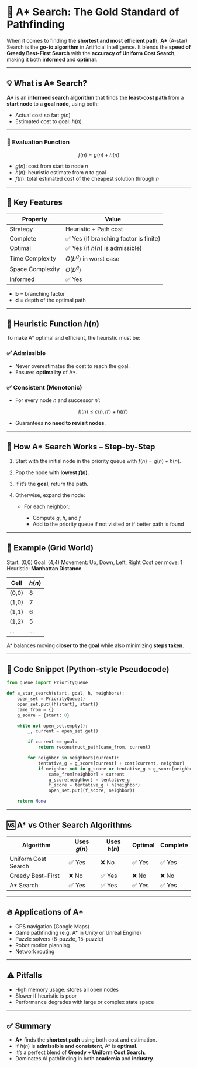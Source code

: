 
# 🌟 A\* Search: The Gold Standard of Pathfinding

When it comes to finding the **shortest and most efficient path**, **A\*** (A-star) Search is the **go-to algorithm** in Artificial Intelligence. It blends the **speed of Greedy Best-First Search** with the **accuracy of Uniform Cost Search**, making it both **informed** and **optimal**.

---

## 💡 What is A\* Search?

**A\*** is an **informed search algorithm** that finds the **least-cost path** from a **start node** to a **goal node**, using both:

* Actual cost so far: $g(n)$
* Estimated cost to goal: $h(n)$

---

### 🔢 Evaluation Function

$$
f(n) = g(n) + h(n)
$$

* $g(n)$: cost from start to node $n$
* $h(n)$: heuristic estimate from $n$ to goal
* $f(n)$: total estimated cost of the cheapest solution through $n$

---

## 📌 Key Features

| Property         | Value                                 |
| ---------------- | ------------------------------------- |
| Strategy         | Heuristic + Path cost                 |
| Complete         | ✅ Yes (if branching factor is finite) |
| Optimal          | ✅ Yes (if $h(n)$ is admissible)       |
| Time Complexity  | $O(b^d)$ in worst case                |
| Space Complexity | $O(b^d)$                              |
| Informed         | ✅ Yes                                 |

* **b** = branching factor
* **d** = depth of the optimal path

---

## 🧠 Heuristic Function $h(n)$

To make A\* optimal and efficient, the heuristic must be:

### ✅ Admissible

* Never overestimates the cost to reach the goal.
* Ensures **optimality** of A\*.

### ✅ Consistent (Monotonic)

* For every node $n$ and successor $n'$:

  $$
  h(n) \leq c(n, n') + h(n')
  $$
* Guarantees **no need to revisit nodes**.

---

## 🧭 How A\* Search Works – Step-by-Step

1. Start with the initial node in the priority queue with $f(n) = g(n) + h(n)$.
2. Pop the node with **lowest $f(n)$**.
3. If it’s the **goal**, return the path.
4. Otherwise, expand the node:

   * For each neighbor:

     * Compute $g$, $h$, and $f$
     * Add to the priority queue if not visited or if better path is found

---

## 🔄 Example (Grid World)

Start: (0,0)
Goal: (4,4)
Movement: Up, Down, Left, Right
Cost per move: 1
Heuristic: **Manhattan Distance**

| Cell  | $h(n)$ |
| ----- | ------ |
| (0,0) | 8      |
| (1,0) | 7      |
| (1,1) | 6      |
| (1,2) | 5      |
| ...   | ...    |

A\* balances moving **closer to the goal** while also minimizing **steps taken**.

---

## 🧮 Code Snippet (Python-style Pseudocode)

```python
from queue import PriorityQueue

def a_star_search(start, goal, h, neighbors):
    open_set = PriorityQueue()
    open_set.put((h(start), start))
    came_from = {}
    g_score = {start: 0}

    while not open_set.empty():
        _, current = open_set.get()

        if current == goal:
            return reconstruct_path(came_from, current)

        for neighbor in neighbors(current):
            tentative_g = g_score[current] + cost(current, neighbor)
            if neighbor not in g_score or tentative_g < g_score[neighbor]:
                came_from[neighbor] = current
                g_score[neighbor] = tentative_g
                f_score = tentative_g + h(neighbor)
                open_set.put((f_score, neighbor))

    return None
```

---

## 🆚 A\* vs Other Search Algorithms

| Algorithm           | Uses $g(n)$ | Uses $h(n)$ | Optimal | Complete |
| ------------------- | ----------- | ----------- | ------- | -------- |
| Uniform Cost Search | ✅ Yes       | ❌ No        | ✅ Yes   | ✅ Yes    |
| Greedy Best-First   | ❌ No        | ✅ Yes       | ❌ No    | ❌ No     |
| A\* Search          | ✅ Yes       | ✅ Yes       | ✅ Yes   | ✅ Yes    |

---

## 🔥 Applications of A\*

* GPS navigation (Google Maps)
* Game pathfinding (e.g. A\* in Unity or Unreal Engine)
* Puzzle solvers (8-puzzle, 15-puzzle)
* Robot motion planning
* Network routing

---

## ⚠️ Pitfalls

* High memory usage: stores all open nodes
* Slower if heuristic is poor
* Performance degrades with large or complex state space

---

## ✅ Summary

* **A\*** finds the **shortest path** using both cost and estimation.
* If $h(n)$ is **admissible and consistent**, A\* is **optimal**.
* It’s a perfect blend of **Greedy + Uniform Cost Search**.
* Dominates AI pathfinding in both **academia** and **industry**.



